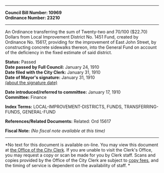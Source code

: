 * * * * *  
  
**Council Bill Number: [](#h0)[](#h2)10969**   
**Ordinance Number: 23210**  
  
* * * * *  
  
An Ordinance transferring the sum of Twenty-two and 70/100 ($22.70) Dollars from Local Improvement District No. 1451 Fund, created by Ordinance No. 15617, providing for the improvement of East John Street, by constructing concrete sidewalks thereon, into the General Fund on account of the deficiency in the fixed estimate of said district.  
  
**Status:** Passed   
**Date passed by Full Council:** January 24, 1910   
**Date filed with the City Clerk:** January 31, 1910   
**Date of Mayor's signature:** January 31, 1910   
[(about the signature date)](/~public/approvaldate.htm)   
  
  
**Date introduced/referred to committee:** January 17, 1910   
**Committee:** Finance   
  
**Index Terms:** LOCAL-IMPROVEMENT-DISTRICTS, FUNDS, TRANSFERRING-FUNDS, GENERAL-FUND  
  
**References/Related Documents:** Related: Ord 15617  
  
**Fiscal Note:** *(No fiscal note available at this time)*  
  
* * * * *  
  
*No text for this document is available on-line. You may view this document at [the Office of the City Clerk](http://www.seattle.gov/leg/clerk/contactUs.htm). If you are unable to visit the Clerk's Office, you may request a copy or scan be made for you by Clerk staff. Scans and copies provided by the Office of the City Clerk are subject to [copy fees](http://clerk.seattle.gov/~public/clerkfees.htm), and the timing of service is dependent on the availability of staff. *  
  
  
